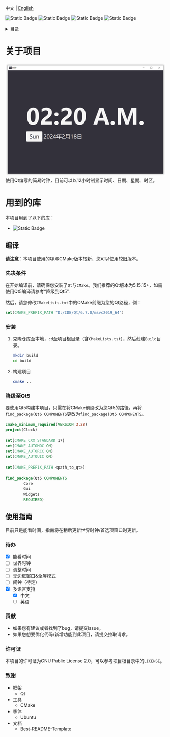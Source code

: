 中文 | [English](./docs/en-us/readme.md)

![Static Badge](https://img.shields.io/badge/Qt-6.7.0-green?style=plastic&logo=qt)
![Static Badge](https://img.shields.io/badge/CMake-3.28-yellow?style=plastic&logo=cmake)
![Static Badge](https://img.shields.io/badge/License-GPL%202.0-blue?style=plastic)
![Static Badge](https://img.shields.io/badge/Made%20with-Love-red?style=plastic)

<details>
  <summary>目录</summary>
  <ol>
    <li>
      <a href="#关于项目">关于项目</a>
      <ul>
        <li><a href="#用到的库">用到的库</a></li>
      </ul>
    </li>
    <li>
      <a href="#编译">编译</a>
      <ul>
        <li><a href="#先决条件">先决条件</a></li>
        <li><a href="#安装">安装</a></li>
        <li><a href="#降级至Qt5">降级至Qt5</a></li>
      </ul>
    </li>
    <li><a href="#使用指南">使用指南</a></li>
    <li><a href="#待办">待办</a></li>
    <li><a href="#贡献">贡献</a></li>
    <li><a href="#许可证">许可证</a></li>
    <li><a href="#致谢">致谢</a></li>
  </ol>
</details>

# 关于项目
![](./docs/img/screenshot.png)
使用Qt编写的简易时钟，目前可以以12小时制显示时间、日期、星期、时区。

# 用到的库
本项目用到了以下的库：

- ![Static Badge](https://img.shields.io/badge/Qt-6.7.0-green?style=flat-square&logo=qt)

## 编译

**请注意**：本项目使用的Qt与CMake版本较新，您可以使用较旧版本。

### 先决条件

在开始编译前，请确保您安装了`Qt`与`CMake`。我们推荐的Qt版本为5.15.15+，如需使用Qt5编译请参考“降级到Qt5”.

然后，请您修改`CMakeLists.txt`中的CMake前缀为您的Qt路径，例：

  ```cmake
  set(CMAKE_PREFIX_PATH "D:/IDE/Qt/6.7.0/msvc2019_64")
  ```

### 安装

1. 克隆仓库至本地，`cd`至项目根目录（含`CMakeLists.tst`），然后创建`Build`目录。

   ```sh
   mkdir build
   cd build
   ```
2. 构建项目
   ```sh
   cmake ..
   ```

### 降级至Qt5

要使用Qt5构建本项目，只需在将CMake前缀改为您Qt5的路径，再将`find_package(Qt6 COMPONENTS`更改为`find_package(Qt5 COMPONENTS`。

```cmake
cmake_minimum_required(VERSION 3.28)
project(Clock)

set(CMAKE_CXX_STANDARD 17)
set(CMAKE_AUTOMOC ON)
set(CMAKE_AUTORCC ON)
set(CMAKE_AUTOUIC ON)

set(CMAKE_PREFIX_PATH <path_to_qt>)

find_package(Qt5 COMPONENTS
        Core
        Gui
        Widgets
        REQUIRED)
```

## 使用指南

目前只是能看时间，指南将在稍后更新世界时钟/首选项窗口时更新。

### 待办
- [x] 能看时间
- [ ] 世界时钟
- [ ] 调整时间
- [ ] 无边框窗口&全屏模式
- [ ] 闹钟（待定）
- [x] 多语言支持
   - [x] 中文
   - [ ] 英语

### 贡献
- 如果您有建议或者找到了bug，请提交issue。
- 如果您想要优化代码/新增功能到此项目，请提交拉取请求。

### 许可证

本项目的许可证为GNU Public License 2.0，可以参考项目根目录中的`LICENSE`。

### 致谢

- 框架
  - Qt
- 工具
  - CMake
- 字体
  - Ubuntu
- 文档
    - Best-README-Template